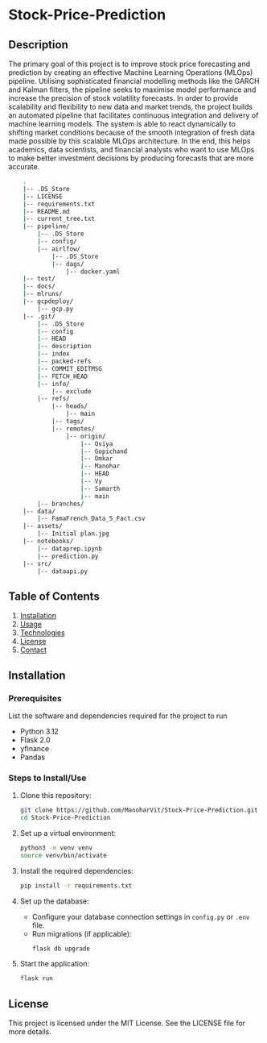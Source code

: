 # Stock-Price-Prediction

## Description
The primary goal of this project is to improve stock price forecasting and prediction by creating an effective Machine Learning Operations (MLOps) pipeline. Utilising sophisticated financial modelling methods like the GARCH and Kalman filters, the pipeline seeks to maximise model performance and increase the precision of stock volatility forecasts. In order to provide scalability and flexibility to new data and market trends, the project builds an automated pipeline that facilitates continuous integration and delivery of machine learning models. The system is able to react dynamically to shifting market conditions because of the smooth integration of fresh data made possible by this scalable MLOps architecture. In the end, this helps academics, data scientists, and financial analysts who want to use MLOps to make better investment decisions by producing forecasts that are more accurate.

```bash
    .
    |-- .DS_Store
    |-- LICENSE
    |-- requirements.txt
    |-- README.md
    |-- current_tree.txt
    |-- pipeline/
        |-- .DS_Store
        |-- config/
        |-- airlfow/
            |-- .DS_Store
            |-- dags/
                |-- docker.yaml
    |-- test/
    |-- docs/
    |-- mlruns/
    |-- gcpdeploy/
        |-- gcp.py
    |-- .git/
        |-- .DS_Store
        |-- config
        |-- HEAD
        |-- description
        |-- index
        |-- packed-refs
        |-- COMMIT_EDITMSG
        |-- FETCH_HEAD
        |-- info/
            |-- exclude
        |-- refs/
            |-- heads/
                |-- main
            |-- tags/
            |-- remotes/
                |-- origin/
                    |-- Oviya
                    |-- Gopichand
                    |-- Omkar
                    |-- Manohar
                    |-- HEAD
                    |-- Vy
                    |-- Samarth
                    |-- main
        |-- branches/
    |-- data/
        |-- FamaFrench_Data_5_Fact.csv
    |-- assets/
        |-- Initial plan.jpg
    |-- notebooks/
        |-- dataprep.ipynb
        |-- prediction.py
    |-- src/
        |-- dataapi.py
```

## Table of Contents
1. [Installation](#installation)
2. [Usage](#usage)
3. [Technologies](#technologies)
4. [License](#license)
5. [Contact](#contact)

## Installation

### Prerequisites
List the software and dependencies required for the project to run
- Python 3.12
- Flask 2.0
- yfinance
- Pandas

### Steps to Install/Use

1. Clone this repository:
    ```bash
    git clone https://github.com/ManoharVit/Stock-Price-Prediction.git
    cd Stock-Price-Prediction
    ```

2. Set up a virtual environment:
    ```bash
    python3 -m venv venv
    source venv/bin/activate
    ```

3. Install the required dependencies:
    ```bash
    pip install -r requirements.txt
    ```

4. Set up the database:
    - Configure your database connection settings in `config.py` or `.env` file.
    - Run migrations (if applicable):
        ```bash
        flask db upgrade
        ```

5. Start the application:
    ```bash
    flask run
    ```

## License
This project is licensed under the MIT License. See the LICENSE file for more details.
